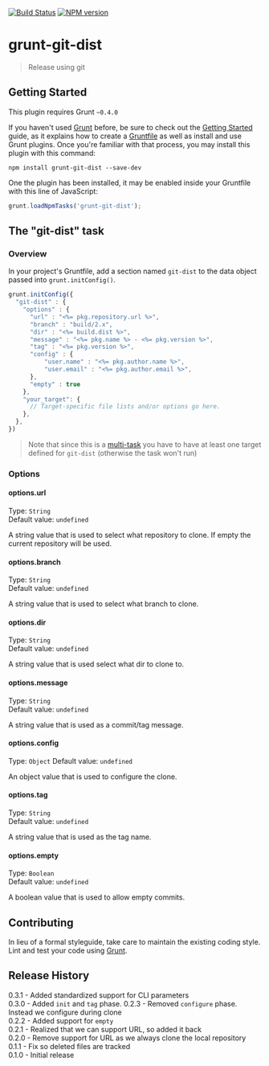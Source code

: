 [![Build Status](https://travis-ci.org/mikaelkaron/grunt-git-dist.png)](https://travis-ci.org/mikaelkaron/grunt-git-dist)
[![NPM version](https://badge.fury.io/js/grunt-git-dist.png)](http://badge.fury.io/js/grunt-git-dist)

# grunt-git-dist

> Release using git

## Getting Started
This plugin requires Grunt `~0.4.0`

If you haven't used [Grunt](http://gruntjs.com/) before, be sure to check out the [Getting Started](http://gruntjs.com/getting-started) guide, as it explains how to create a [Gruntfile](http://gruntjs.com/sample-gruntfile) as well as install and use Grunt plugins. Once you're familiar with that process, you may install this plugin with this command:

```shell
npm install grunt-git-dist --save-dev
```

One the plugin has been installed, it may be enabled inside your Gruntfile with this line of JavaScript:

```js
grunt.loadNpmTasks('grunt-git-dist');
```

## The "git-dist" task

### Overview
In your project's Gruntfile, add a section named `git-dist` to the data object passed into `grunt.initConfig()`.

```js
grunt.initConfig({
  "git-dist" : {
    "options" : {
      "url" : "<%= pkg.repository.url %>",
      "branch" : "build/2.x",
      "dir" : "<%= build.dist %>",
      "message" : "<%= pkg.name %> - <%= pkg.version %>",
      "tag" : "<%= pkg.version %>",
      "config" : {
          "user.name" : "<%= pkg.author.name %>",
          "user.email" : "<%= pkg.author.email %>",
      },
      "empty" : true
    },
    "your_target": {
      // Target-specific file lists and/or options go here.
    },
  },
})
```

> Note that since this is a [multi-task](http://gruntjs.com/creating-tasks#multi-tasks) you have to have at least one target defined for `git-dist` (otherwise the task won't run)

### Options

#### options.url
Type: `String`  
Default value: `undefined`

A string value that is used to select what repository to clone. If empty the current repository will be used.

#### options.branch
Type: `String`  
Default value: `undefined`

A string value that is used to select what branch to clone.

#### options.dir
Type: `String`  
Default value: `undefined`

A string value that is used select what dir to clone to.

#### options.message
Type: `String`  
Default value: `undefined`

A string value that is used as a commit/tag message.

#### options.config
Type: `Object`
Default value: `undefined`

An object value that is used to configure the clone.

#### options.tag
Type: `String`  
Default value: `undefined`

A string value that is used as the tag name.

#### options.empty
Type: `Boolean`  
Default value: `undefined`

A boolean value that is used to allow empty commits.

## Contributing
In lieu of a formal styleguide, take care to maintain the existing coding style. Lint and test your code using [Grunt](http://gruntjs.com/).

## Release History

0.3.1 - Added standardized support for CLI parameters  
0.3.0 - Added `init` and `tag` phase.
0.2.3 - Removed `configure` phase. Instead we configure during clone  
0.2.2 - Added support for `empty`  
0.2.1 - Realized that we can support URL, so added it back  
0.2.0 - Remove support for URL as we always clone the local repository  
0.1.1 - Fix so deleted files are tracked  
0.1.0 - Initial release  
